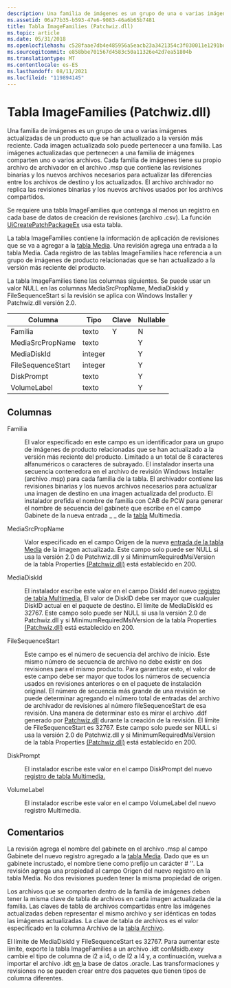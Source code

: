 ```yaml
---
description: Una familia de imágenes es un grupo de una o varias imágenes actualizadas de un producto que se han actualizado a la versión más reciente.
ms.assetid: 06a77b35-b593-47e6-9083-46a6b65b7481
title: Tabla ImageFamilies (Patchwiz.dll)
ms.topic: article
ms.date: 05/31/2018
ms.openlocfilehash: c528faae7db4e485956a5eacb23a3421354c3f030011e1291bd2946d9783f67f
ms.sourcegitcommit: e858bbe701567d4583c50a11326e42d7ea51804b
ms.translationtype: MT
ms.contentlocale: es-ES
ms.lasthandoff: 08/11/2021
ms.locfileid: "119894145"
---
```

# <a name="imagefamilies-table-patchwizdll"></a>Tabla ImageFamilies (Patchwiz.dll)

Una familia de imágenes es un grupo de una o varias imágenes actualizadas de un producto que se han actualizado a la versión más reciente. Cada imagen actualizada solo puede pertenecer a una familia. Las imágenes actualizadas que pertenecen a una familia de imágenes comparten uno o varios archivos. Cada familia de imágenes tiene su propio archivo de archivador en el archivo .msp que contiene las revisiones binarias y los nuevos archivos necesarios para actualizar las diferencias entre los archivos de destino y los actualizados. El archivo archivador no replica las revisiones binarias y los nuevos archivos usados por los archivos compartidos.

Se requiere una tabla ImageFamilies que contenga al menos un registro en cada base de datos de creación de revisiones (archivo .csv). La función [UiCreatePatchPackageEx](uicreatepatchpackageex--patchwiz-dll-.md) usa esta tabla.

La tabla ImageFamilies contiene la información de aplicación de revisiones que se va a agregar a la [tabla Media](media-table.md). Una revisión agrega una entrada a la tabla Media. Cada registro de las tablas ImageFamilies hace referencia a un grupo de imágenes de producto relacionadas que se han actualizado a la versión más reciente del producto.

La tabla ImageFamilies tiene las columnas siguientes. Se puede usar un valor NULL en las columnas MediaSrcPropName, MediaDiskId y FileSequenceStart si la revisión se aplica con Windows Installer y Patchwiz.dll versión 2.0.



| Columna            | Tipo    | Clave | Nullable |
|-------------------|---------|-----|----------|
| Familia            | texto    | Y   | N        |
| MediaSrcPropName  | texto    |     | Y        |
| MediaDiskId       | integer |     | Y        |
| FileSequenceStart | integer |     | Y        |
| DiskPrompt        | texto    |     | Y        |
| VolumeLabel       | texto    |     | Y        |



 

## <a name="columns"></a>Columnas

<dl> <dt>

<span id="Family"></span><span id="family"></span><span id="FAMILY"></span>Familia
</dt> <dd>

El valor especificado en este campo es un identificador para un grupo de imágenes de producto relacionadas que se han actualizado a la versión más reciente del producto. Limitado a un total de 8 caracteres alfanuméricos o caracteres de subrayado. El instalador inserta una secuencia contenedora en el archivo de revisión Windows Installer (archivo .msp) para cada familia de la tabla. El archivador contiene las revisiones binarias y los nuevos archivos necesarios para actualizar una imagen de destino en una imagen actualizada del producto. El instalador prefida el nombre de familia con CAB de PCW para generar el nombre de secuencia del gabinete que escribe en el campo Gabinete de la nueva entrada \_ \_ de la [tabla](media-table.md) Multimedia.

</dd> <dt>

<span id="MediaSrcPropName"></span><span id="mediasrcpropname"></span><span id="MEDIASRCPROPNAME"></span>MediaSrcPropName
</dt> <dd>

Valor especificado en el campo Origen de la nueva [entrada de la tabla Media](media-table.md) de la imagen actualizada. Este campo solo puede ser NULL si usa la versión 2.0 de Patchwiz.dll y si MinimumRequiredMsiVersion de la tabla Properties [(Patchwiz.dll)](properties-table-patchwiz-dll-.md) está establecido en 200.

</dd> <dt>

<span id="MediaDiskId"></span><span id="mediadiskid"></span><span id="MEDIADISKID"></span>MediaDiskId
</dt> <dd>

El instalador escribe este valor en el campo DiskId del nuevo [registro de tabla Multimedia.](media-table.md) El valor de DiskID debe ser mayor que cualquier DiskID actual en el paquete de destino. El límite de MediaDiskId es 32767. Este campo solo puede ser NULL si usa la versión 2.0 de Patchwiz.dll y si MinimumRequiredMsiVersion de la tabla Properties [(Patchwiz.dll)](properties-table-patchwiz-dll-.md) está establecido en 200.

</dd> <dt>

<span id="FileSequenceStart"></span><span id="filesequencestart"></span><span id="FILESEQUENCESTART"></span>FileSequenceStart
</dt> <dd>

Este campo es el número de secuencia del archivo de inicio. Este mismo número de secuencia de archivo no debe existir en dos revisiones para el mismo producto. Para garantizar esto, el valor de este campo debe ser mayor que todos los números de secuencia usados en revisiones anteriores o en el paquete de instalación original. El número de secuencia más grande de una revisión se puede determinar agregando el número total de entradas del archivo de archivador de revisiones al número fileSequenceStart de esa revisión. Una manera de determinar esto es mirar el archivo .ddf generado por [Patchwiz.dll](patchwiz-dll.md) durante la creación de la revisión. El límite de FileSequenceStart es 32767. Este campo solo puede ser NULL si usa la versión 2.0 de Patchwiz.dll y si MinimumRequiredMsiVersion de la tabla Properties [(Patchwiz.dll)](properties-table-patchwiz-dll-.md) está establecido en 200.

</dd> <dt>

<span id="DiskPrompt"></span><span id="diskprompt"></span><span id="DISKPROMPT"></span>DiskPrompt
</dt> <dd>

El instalador escribe este valor en el campo DiskPrompt del nuevo [registro de tabla Multimedia.](media-table.md)

</dd> <dt>

<span id="VolumeLabel"></span><span id="volumelabel"></span><span id="VOLUMELABEL"></span>VolumeLabel
</dt> <dd>

El instalador escribe este valor en el campo VolumeLabel del nuevo registro Multimedia.

</dd> </dl>

## <a name="remarks"></a>Comentarios

La revisión agrega el nombre del gabinete en el archivo .msp al campo Gabinete del nuevo registro agregado a la [tabla Media](media-table.md). Dado que es un gabinete incrustado, el nombre tiene como prefijo un carácter \# ''. La revisión agrega una propiedad al campo Origen del nuevo registro en la tabla Media. No dos revisiones pueden tener la misma propiedad de origen.

Los archivos que se comparten dentro de la familia de imágenes deben tener la misma clave de tabla de archivos en cada imagen actualizada de la familia. Las claves de tabla de archivos compartidas entre las imágenes actualizadas deben representar el mismo archivo y ser idénticas en todas las imágenes actualizadas. La clave de tabla de archivos es el valor especificado en la columna Archivo de la [tabla Archivo](file-table.md).

El límite de MediaDiskId y FileSequenceStart es 32767. Para aumentar este límite, exporte la tabla ImageFamilies a un archivo .idt conMsidb.exey cambie el tipo de columna de i2 a i4, o de I2 a I4 y, a continuación, vuelva a importar el archivo .idt [ en ](msidb-exe.md) la base de datos .oracle. Las transformaciones y revisiones no se pueden crear entre dos paquetes que tienen tipos de columna diferentes.

 

 



